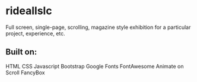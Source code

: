 # rideallslc
Full screen, single-page, scrolling, magazine style exhibition for a particular project, experience, etc. 

Built on:
-----------
HTML
CSS
Javascript
Bootstrap
Google Fonts
FontAwesome
Animate on Scroll
FancyBox


